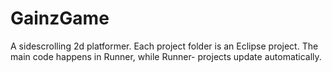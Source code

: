 GainzGame
=========

A sidescrolling 2d platformer. Each project folder is an Eclipse project. The main code happens in Runner, while Runner-<platform> projects update automatically.
